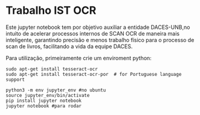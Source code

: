 # Trabalho IST OCR

Este jupyter notebook tem por objetivo auxiliar a entidade DACES-UNB,no intuito de acelerar processos internos de SCAN OCR de maneira mais inteligente, garantindo precisão e menos trabalho físico para o processo de scan de livros, facilitando a vida da equipe DACES.

Para utilização, primeiramente crie um enviroment python:

```shell
sudo apt-get install tesseract-ocr
sudo apt-get install tesseract-ocr-por  # for Portuguese language support
```
```shell
python3 -m env jupyter_env #no ubuntu
source jupyter_env/bin/activate
pip install jupyter notebook
jupyter notebook #para rodar
```
